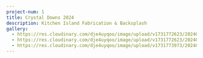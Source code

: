 ```yaml
---
project-num: 1
title: Crystal Downs 2024
description: Kitchen Island Fabrication & Backsplash
gallery:
  - https://res.cloudinary.com/dje4uyqoo/image/upload/v1731772623/20240714_112501_r5e9ac.jpg
  - https://res.cloudinary.com/dje4uyqoo/image/upload/v1731772623/20240714_112443_inb4al.jpg
  - https://res.cloudinary.com/dje4uyqoo/image/upload/v1731773973/20240504_110842_mt8kgb.jpg
---
```

